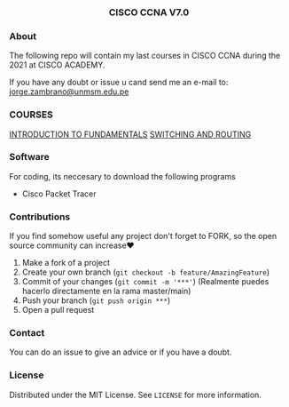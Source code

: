 <p align="center">
  <h3 align="center">CISCO CCNA V7.0</h3>
</p>

<!-- ABOUT THE PROJECT -->
### About

The following repo will contain my last courses in CISCO CCNA during the 2021 at CISCO ACADEMY.

If you have any doubt or issue u cand send me an e-mail to: jorge.zambrano@unmsm.edu.pe


### COURSES

[INTRODUCTION TO FUNDAMENTALS]()
[SWITCHING AND ROUTING]()

### Software

For coding, its neccesary to download the following programs
-  Cisco Packet Tracer

 
### Contributions

If you find somehow useful any project don't forget to FORK, so the open source community can increase❤️

1. Make a fork of a project
2. Create your own branch (`git checkout -b feature/AmazingFeature`)
3. Commit of your changes (`git commit -m '***'`) (Realmente puedes hacerlo directamente en la rama master/main)
4. Push your branch (`git push origin ***`)  
5. Open a pull request


### Contact
You can do an issue to give an advice or if you have a doubt.

### License
Distributed under the MIT License. See `LICENSE` for more information.
